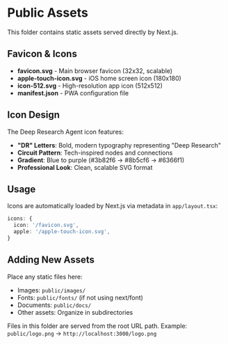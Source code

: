 # Public Assets

This folder contains static assets served directly by Next.js.

## Favicon & Icons

- **favicon.svg** - Main browser favicon (32x32, scalable)
- **apple-touch-icon.svg** - iOS home screen icon (180x180)
- **icon-512.svg** - High-resolution app icon (512x512)
- **manifest.json** - PWA configuration file

## Icon Design

The Deep Research Agent icon features:
- **"DR" Letters**: Bold, modern typography representing "Deep Research"
- **Circuit Pattern**: Tech-inspired nodes and connections
- **Gradient**: Blue to purple (#3b82f6 → #8b5cf6 → #6366f1)
- **Professional Look**: Clean, scalable SVG format

## Usage

Icons are automatically loaded by Next.js via metadata in `app/layout.tsx`:

```typescript
icons: {
  icon: '/favicon.svg',
  apple: '/apple-touch-icon.svg',
}
```

## Adding New Assets

Place any static files here:
- Images: `public/images/`
- Fonts: `public/fonts/` (if not using next/font)
- Documents: `public/docs/`
- Other assets: Organize in subdirectories

Files in this folder are served from the root URL path.
Example: `public/logo.png` → `http://localhost:3000/logo.png`
